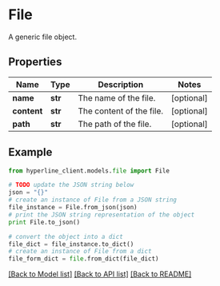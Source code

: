 # File

A generic file object.

## Properties
Name | Type | Description | Notes
------------ | ------------- | ------------- | -------------
**name** | **str** | The name of the file. | [optional] 
**content** | **str** | The content of the file. | [optional] 
**path** | **str** | The path of the file. | [optional] 

## Example

```python
from hyperline_client.models.file import File

# TODO update the JSON string below
json = "{}"
# create an instance of File from a JSON string
file_instance = File.from_json(json)
# print the JSON string representation of the object
print File.to_json()

# convert the object into a dict
file_dict = file_instance.to_dict()
# create an instance of File from a dict
file_form_dict = file.from_dict(file_dict)
```
[[Back to Model list]](../README.md#documentation-for-models) [[Back to API list]](../README.md#documentation-for-api-endpoints) [[Back to README]](../README.md)


